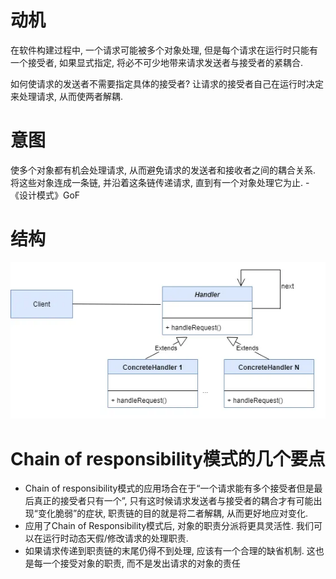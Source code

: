 # 动机

在软件构建过程中, 一个请求可能被多个对象处理, 但是每个请求在运行时只能有一个接受者, 如果显式指定, 将必不可少地带来请求发送者与接受者的紧耦合.

如何使请求的发送者不需要指定具体的接受者? 让请求的接受者自己在运行时决定来处理请求, 从而使两者解耦.

# 意图

使多个对象都有机会处理请求, 从而避免请求的发送者和接收者之间的耦合关系. 将这些对象连成一条链, 并沿着这条链传递请求, 直到有一个对象处理它为止. - 《设计模式》GoF

# 结构
![](./uml.webp)

# Chain of responsibility模式的几个要点
* Chain of responsibility模式的应用场合在于“一个请求能有多个接受者但是最后真正的接受者只有一个”, 只有这时候请求发送者与接受者的耦合才有可能出现“变化脆弱”的症状, 职责链的目的就是将二者解耦, 从而更好地应对变化.
* 应用了Chain of Responsibility模式后, 对象的职责分派将更具灵活性. 我们可以在运行时动态天假/修改请求的处理职责.
* 如果请求传递到职责链的末尾仍得不到处理, 应该有一个合理的缺省机制. 这也是每一个接受对象的职责, 而不是发出请求的对象的责任